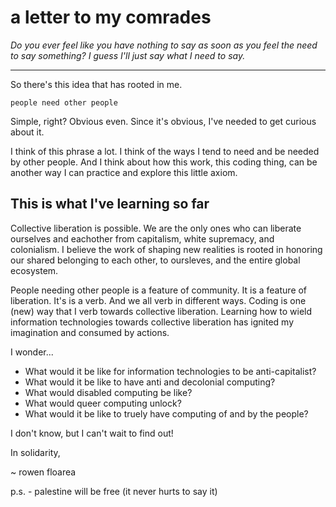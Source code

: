 # a letter to my comrades

*Do you ever feel like you have nothing to say as soon as you feel the need to say something? I guess I'll just say what I need to say.*

---

So there's this idea that has rooted in me. 

```
people need other people
```

Simple, right? Obvious even. Since it's obvious, I've needed to get curious about it.

I think of this phrase a lot. I think of the ways I tend to need and be needed by other people. And I think about how this work, this coding thing, can be another way I can practice and explore this little axiom.

## This is what I've learning so far

Collective liberation is possible. We are the only ones who can liberate ourselves and eachother from capitalism, white supremacy, and colonialism. I believe the work of shaping new realities is rooted in honoring our shared belonging to each other, to oursleves, and the entire global ecosystem.

People needing other people is a feature of community. It is a feature of liberation. It's is a verb. And we all verb in different ways. Coding is one (new) way that I verb towards collective liberation. Learning how to wield information technologies towards collective liberation has ignited my imagination and consumed by actions.

I wonder...
- What would it be like for information technologies to be anti-capitalist?
- What would it be like to have anti and decolonial computing?
- What would disabled computing be like?
- What would queer computing unlock?
- What would it be like to truely have computing of and by the people?

I don't know, but I can't wait to find out!

In solidarity,

~ rowen floarea

p.s. - palestine will be free (it never hurts to say it)
